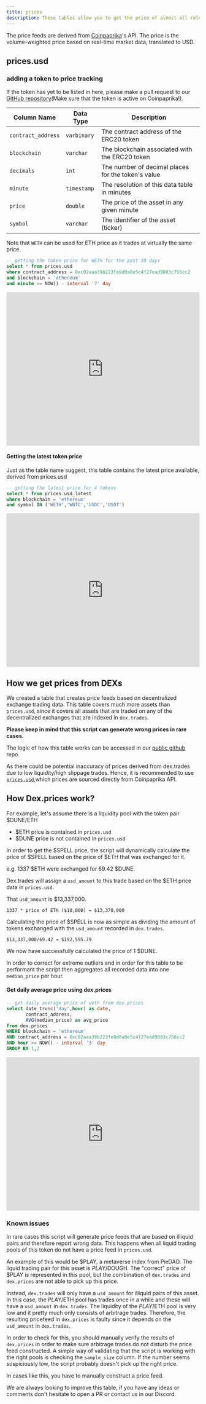 ```yaml
---
title: prices
description: These tables allow you to get the price of almost all relevant erc20 tokens.
---
```

The price feeds are derived from [Coinpaprika](https://coinpaprika.com/)'s API. The price is the volume-weighted price based on real-time market data, translated to USD.


## prices.usd

### adding a token to price tracking

If the token has yet to be listed in here, please make a pull request to our [GitHub repository](https://github.com/duneanalytics/spellbook/blob/main/models/prices/prices_tokens.sql)(Make sure that the token is active on Coinpaprika!).

| Column Name       | Data Type     | Description                                                 |
|-------------------|---------------|-------------------------------------------------------------|
| `contract_address`| `varbinary`   | The contract address of the ERC20 token                     |
| `blockchain`      | `varchar`     | The blockchain associated with the ERC20 token              |
| `decimals`        | `int`         | The number of decimal places for the token's value          |
| `minute`          | `timestamp`   | The resolution of this data table in minutes                |
| `price`           | `double`      | The price of the asset in any given minute                  |
| `symbol`          | `varchar`     | The identifier of the asset (ticker)                        |


Note that `WETH` can be used for ETH price as it trades at virtually the same price.

```sql
-- getting the token price for WETH for the past 30 days
select * from prices.usd
where contract_address = 0xc02aaa39b223fe8d0a0e5c4f27ead9083c756cc2
and blockchain = 'ethereum'
and minute >= NOW() - interval '7' day
```

<iframe src="https://dune.com/embeds/2914436/4843731" width="100%" height="400" frameborder="0"></iframe>

#### Getting the latest token price

Just as the table name suggest, this table contains the latest price available, derived from prices.usd

```sql
-- getting the latest price for 4 tokens 
select * from prices.usd_latest
where blockchain = 'ethereum'
and symbol IN ('WETH','WBTC','USDC','USDT')
```

<iframe src="https://dune.com/embeds/2914542/4843862" width="100%" height="400" frameborder="0"></iframe>



## How we get prices from DEXs

We created a table that creates price feeds based on decentralized exchange trading data. This table covers much more assets than `prices.usd`, since it covers all assets that are traded on any  of the decentralized exchanges that are indexed in `dex.trades`.

**Please keep in mind that this script can generate wrong prices in rare cases.**

The logic of how this table works can be accessed in our [public github](https://github.com/duneanalytics/spellbook/blob/main/models/dex/dex_prices.sql) repo.

As there could be potential inaccuracy of prices derived from dex.trades due to low liquidity/high slippage trades. Hence, it is recommended to use [`prices.usd`](prices.md),which prices are sourced directly from Coinpaprika API.

## How Dex.prices work?

For example, let's assume there is a liquidity pool with the token pair $DUNE/ETH

* $ETH price is contained in `prices.usd`
* $DUNE price is not contained in `prices.usd`

In order to get the $SPELL price, the script will dynamically calculate the price of $SPELL based on the price of $ETH that was exchanged for it.

e.g. 1337 $ETH were exchanged for 69.42 $DUNE.

Dex.trades will assign a `usd_amount` to this trade based on the $ETH price data in `prices.usd`.

That `usd_amount` is $13,337,000.

`1337 * price of ETH ($10,000) = $13,370,000`

Calculating the price of $SPELL is now as simple as dividing the amount of tokens exchanged with the `usd_amount` recorded in `dex.trades`.

`$13,337,000/69.42 ≈ $192,595.79`

We now have successfully calculated the price of 1 $DUNE.

In order to correct for extreme outliers and in order for this table to be performant the script then aggregates all recorded data into one `median_price` per hour.

#### Get daily average price using dex.prices

```sql
-- get daily average price of weth from dex.prices
select date_trunc('day',hour) as date,
       contract_address,
       AVG(median_price) as avg_price
from dex.prices
WHERE blockchain = 'ethereum'
AND contract_address = 0xc02aaa39b223fe8d0a0e5c4f27ead9083c756cc2
AND hour >= NOW() - interval '3' day
GROUP BY 1,2
```

<iframe src="https://dune.com/embeds/2914564/4843885" width="100%" height="400" frameborder="0"></iframe>

### Known issues

In rare cases this script will generate price feeds that are based on illiquid pairs and therefore report wrong data. This happens when all liquid trading pools of this token do not have a price feed in `prices.usd`.

An example of this would be $PLAY, a metaverse index from PieDAO. The liquid trading pair for this asset is $PLAY/$DOUGH. The "correct" price of $PLAY is represented in this pool, but the combination of `dex.trades` and `dex.prices` are not able to pick up this price.

Instead, `dex.trades` will only have a `usd_amount` for illiquid pairs of this asset. In this case, the $PLAY/$ETH pool has trades once in a while and these will have a `usd_amount` in `dex.trades`. The liquidity of the $PLAY/$ETH pool is very low and it pretty much only consists of arbitrage trades. Therefore, the resulting pricefeed in `dex.prices` is faulty since it depends on the `usd_amount` in `dex.trades`.

In order to check for this, you should manually verify the results of `dex.prices` in order to make sure arbitrage trades do not disturb the price feed constructed. A simple way of validating that the script is working with the right pools is checking the `sample_size` column. If the number seems suspiciously low, the script probably doesn't pick up the right price.

In cases like this, you have to manually construct a price feed.

We are always looking to improve this table, if you have any ideas or comments don't hesitate to open a PR or contact us in our Discord.



